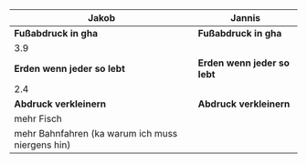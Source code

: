 | Jakob                                            | Jannis                       |
| ------------------------------------------------ | ---------------------------- |
| **Fußabdruck in gha**                            | **Fußabdruck in gha**        |
| 3.9                                              |                              |
| **Erden wenn jeder so lebt**                     | **Erden wenn jeder so lebt** |
| 2.4                                              |                              |
| **Abdruck verkleinern**                          | **Abdruck verkleinern**      |
| mehr Fisch                                       |                              |
| mehr Bahnfahren (ka warum ich muss niergens hin) |                              |
